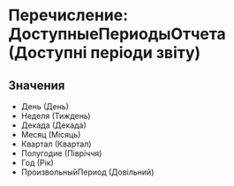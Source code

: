 ﻿# Перечисление: ДоступныеПериодыОтчета (Доступні періоди звіту)

## Значения

- День (День)
- Неделя (Тиждень)
- Декада (Декада)
- Месяц (Місяць)
- Квартал (Квартал)
- Полугодие (Півріччя)
- Год (Рік)
- ПроизвольныйПериод (Довільний)

